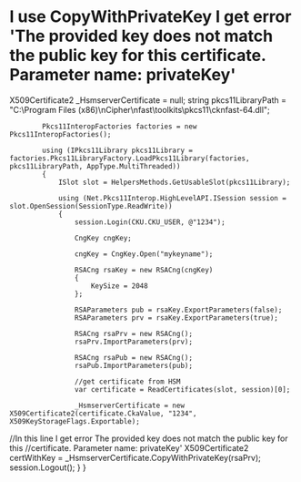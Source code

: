 
# I use CopyWithPrivateKey I get error 'The provided key does not match the public key for this certificate. Parameter name: privateKey'

X509Certificate2 _HsmserverCertificate = null;
            string pkcs11LibraryPath = "C:\\Program Files (x86)\\nCipher\\nfast\\toolkits\\pkcs11\\cknfast-64.dll";

            Pkcs11InteropFactories factories = new Pkcs11InteropFactories();

            using (IPkcs11Library pkcs11Library = factories.Pkcs11LibraryFactory.LoadPkcs11Library(factories, pkcs11LibraryPath, AppType.MultiThreaded))
            {
                ISlot slot = HelpersMethods.GetUsableSlot(pkcs11Library);

                using (Net.Pkcs11Interop.HighLevelAPI.ISession session = slot.OpenSession(SessionType.ReadWrite))
                {
                    session.Login(CKU.CKU_USER, @"1234");

                    CngKey cngKey;

                    cngKey = CngKey.Open("mykeyname");

                    RSACng rsaKey = new RSACng(cngKey)
                    {
                        KeySize = 2048
                    };

                    RSAParameters pub = rsaKey.ExportParameters(false);
                    RSAParameters prv = rsaKey.ExportParameters(true);

                    RSACng rsaPrv = new RSACng();
                    rsaPrv.ImportParameters(prv);

                    RSACng rsaPub = new RSACng();
                    rsaPub.ImportParameters(pub);
                    
                    //get certificate from HSM
                    var certificate = ReadCertificates(slot, session)[0];

                    _HsmserverCertificate = new X509Certificate2(certificate.CkaValue, "1234", X509KeyStorageFlags.Exportable);

//In this line I get error The provided key does not match the public key for this //certificate. Parameter name: privateKey'
X509Certificate2 certWithKey = _HsmserverCertificate.CopyWithPrivateKey(rsaPrv);
                    session.Logout();
                }
            }


        